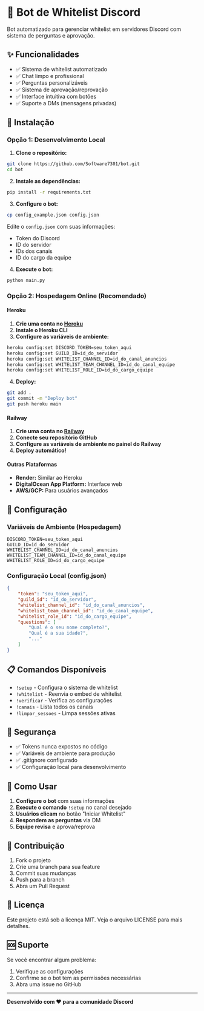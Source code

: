 # 🤖 Bot de Whitelist Discord

Bot automatizado para gerenciar whitelist em servidores Discord com sistema de perguntas e aprovação.

## ✨ Funcionalidades

- ✅ Sistema de whitelist automatizado
- ✅ Chat limpo e profissional
- ✅ Perguntas personalizáveis
- ✅ Sistema de aprovação/reprovação
- ✅ Interface intuitiva com botões
- ✅ Suporte a DMs (mensagens privadas)

## 🚀 Instalação

### Opção 1: Desenvolvimento Local

1. **Clone o repositório:**
```bash
git clone https://github.com/Software7301/bot.git
cd bot
```

2. **Instale as dependências:**
```bash
pip install -r requirements.txt
```

3. **Configure o bot:**
```bash
cp config_example.json config.json
```
Edite o `config.json` com suas informações:
- Token do Discord
- ID do servidor
- IDs dos canais
- ID do cargo da equipe

4. **Execute o bot:**
```bash
python main.py
```

### Opção 2: Hospedagem Online (Recomendado)

#### Heroku
1. **Crie uma conta no [Heroku](https://heroku.com)**
2. **Instale o Heroku CLI**
3. **Configure as variáveis de ambiente:**
```bash
heroku config:set DISCORD_TOKEN=seu_token_aqui
heroku config:set GUILD_ID=id_do_servidor
heroku config:set WHITELIST_CHANNEL_ID=id_do_canal_anuncios
heroku config:set WHITELIST_TEAM_CHANNEL_ID=id_do_canal_equipe
heroku config:set WHITELIST_ROLE_ID=id_do_cargo_equipe
```

4. **Deploy:**
```bash
git add .
git commit -m "Deploy bot"
git push heroku main
```

#### Railway
1. **Crie uma conta no [Railway](https://railway.app)**
2. **Conecte seu repositório GitHub**
3. **Configure as variáveis de ambiente no painel do Railway**
4. **Deploy automático!**

#### Outras Plataformas
- **Render:** Similar ao Heroku
- **DigitalOcean App Platform:** Interface web
- **AWS/GCP:** Para usuários avançados

## 🔧 Configuração

### Variáveis de Ambiente (Hospedagem)
```env
DISCORD_TOKEN=seu_token_aqui
GUILD_ID=id_do_servidor
WHITELIST_CHANNEL_ID=id_do_canal_anuncios
WHITELIST_TEAM_CHANNEL_ID=id_do_canal_equipe
WHITELIST_ROLE_ID=id_do_cargo_equipe
```

### Configuração Local (config.json)
```json
{
    "token": "seu_token_aqui",
    "guild_id": "id_do_servidor",
    "whitelist_channel_id": "id_do_canal_anuncios",
    "whitelist_team_channel_id": "id_do_canal_equipe",
    "whitelist_role_id": "id_do_cargo_equipe",
    "questions": [
        "Qual é o seu nome completo?",
        "Qual é a sua idade?",
        "..."
    ]
}
```

## 📋 Comandos Disponíveis

- `!setup` - Configura o sistema de whitelist
- `!whitelist` - Reenvia o embed de whitelist
- `!verificar` - Verifica as configurações
- `!canais` - Lista todos os canais
- `!limpar_sessoes` - Limpa sessões ativas

## 🔐 Segurança

- ✅ Tokens nunca expostos no código
- ✅ Variáveis de ambiente para produção
- ✅ .gitignore configurado
- ✅ Configuração local para desenvolvimento

## 📝 Como Usar

1. **Configure o bot** com suas informações
2. **Execute o comando** `!setup` no canal desejado
3. **Usuários clicam** no botão "Iniciar Whitelist"
4. **Respondem as perguntas** via DM
5. **Equipe revisa** e aprova/reprova

## 🤝 Contribuição

1. Fork o projeto
2. Crie uma branch para sua feature
3. Commit suas mudanças
4. Push para a branch
5. Abra um Pull Request

## 📄 Licença

Este projeto está sob a licença MIT. Veja o arquivo LICENSE para mais detalhes.

## 🆘 Suporte

Se você encontrar algum problema:
1. Verifique as configurações
2. Confirme se o bot tem as permissões necessárias
3. Abra uma issue no GitHub

---

**Desenvolvido com ❤️ para a comunidade Discord**
